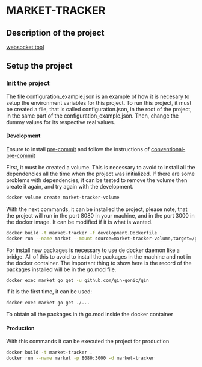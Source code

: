 # MARKET-TRACKER

## Description of the project

[websocket tool](https://github.com/nhooyr/websocket)

## Setup the project

### Init the project

The file configuration_example.json is an example of how it is necesary to setup the environment variables for this project. To run this project, it must be created a file, that is called configuration.json, in the root of the project, in the same part of the configuration_example.json. Then, change the dummy values for its respective real values.

#### Development

Ensure to install [pre-commit](https://pre-commit.com/#install) and follow the instructions of [conventional-pre-commit](https://github.com/compilerla/conventional-pre-commit)

First, it must be created a volume. This is necessary to avoid to install all the dependencies all the time when the project was initialized. If there are some problems with dependencies, it can be tested to remove the volume then create it again, and try again with the development.

```bash
docker volume create market-tracker-volume
```

With the next commands, it can be installed the project, please note, that the project will run in the port 8080 in your machine, and in the port 3000 in the docker image. It can be modified if it is what is wanted.

```bash
docker build -t market-tracker -f development.Dockerfile .
docker run --name market --mount source=market-tracker-volume,target=/go -v $PWD:/home/market-tracker -p 8080:3000 -d market-tracker
```

For install new packages is necessary to use de docker daemon like a bridge. All of this to avoid to install the packages in the machine and not in the docker container. The important thing to show here is the record of the packages installed will be in the go.mod file.

```bash
docker exec market go get -u github.com/gin-gonic/gin
```

If it is the first time, it can be used:

```bash
docker exec market go get ./...
```

To obtain all the packages in th go.mod inside the docker container

#### Production

With this commands it can be executed the project for production

```bash
docker build -t market-tracker .
docker run --name market -p 8080:3000 -d market-tracker
```

